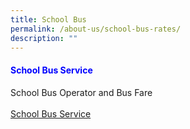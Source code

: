 ```yaml
---
title: School Bus
permalink: /about-us/school-bus-rates/
description: ""
---
```

<h4 style="color:blue;">School Bus Service</h4>


School Bus Operator and Bus Fare <br><br>
[School Bus Service](/files/gmsp%20school%20bus%20services.pdf)